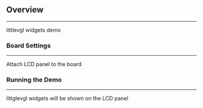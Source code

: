 ## Overview
***
littlevgl widgets demo

### Board Settings
***
Attach LCD panel to the board

### Running the Demo
***
littglevgl widgets will be shown on the LCD panel
